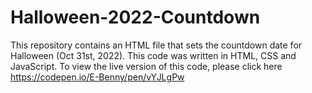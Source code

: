 # Halloween-2022-Countdown
This repository contains an HTML file that sets the countdown date for Halloween (Oct 31st, 2022). This code was written in HTML, CSS and JavaScript.
To view the live version of this code, please click here https://codepen.io/E-Benny/pen/vYJLgPw
